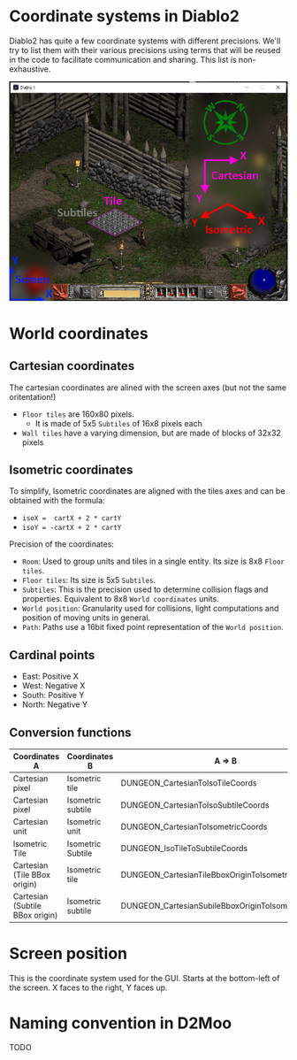 # Coordinate systems in Diablo2

Diablo2 has quite a few coordinate systems with different precisions.
We'll try to list them with their various precisions using terms that will be reused in the code to facilitate communication and sharing. This list is non-exhaustive.

![D2 Coordinates](assets/img/Coordinates.png)

# World coordinates

## Cartesian coordinates

The cartesian coordinates are alined with the screen axes (but not the same oritentation!)

- `Floor tiles` are 160x80 pixels.
  - It is made of 5x5 `Subtiles` of 16x8 pixels each
- `Wall tiles` have a varying dimension, but are made of blocks of 32x32 pixels

## Isometric coordinates

To simplify, Isometric coordinates are aligned with the tiles axes and can be obtained with the formula:

- `isoX =  cartX + 2 * cartY`
- `isoY = -cartX + 2 * cartY`

Precision of the coordinates:

- `Room`: Used to group units and tiles in a single entity. Its size is 8x8 `Floor tiles`.
- `Floor tiles`: Its size is 5x5 `Subtiles`.
- `Subtiles`: This is the precision used to determine collision flags and properties. Equivalent to 8x8 `World coordinates` units.
- `World position`: Granularity used for collisions, light computations and position of moving units in general.
- `Path`: Paths use a 16bit fixed point representation of the `World position`.

## Cardinal points

- East: Positive X
- West: Negative X
- South: Positive Y
- North: Negative Y

## Conversion functions

| Coordinates A                   | Coordinates B     | A => B                                             | 1.10f ordinal  | B => A                                              | 1.10f ordinal  |
|---------------------------------|-------------------|----------------------------------------------------|----------------|-----------------------------------------------------|----------------|
| Cartesian pixel                 | Isometric tile    | DUNGEON_CartesianToIsoTileCoords                   | D2Common@10107 | DUNGEON_IsoTileToCartesianCoords                    | D2Common@10110 |
| Cartesian pixel                 | Isometric subtile | DUNGEON_CartesianToIsoSubtileCoords                | D2Common@10108 | DUNGEON_IsoSubTileToCartesianCoords                 | D2Common@10111 |
| Cartesian unit                  | Isometric unit    | DUNGEON_CartesianToIsometricCoords                 | D2Common@10109 | DUNGEON_IsometricToCartesianCoords                  | D2Common@10112 |
| Isometric Tile                  | Isometric Subtile | DUNGEON_IsoTileToSubtileCoords                     | D2Common@10113 | N/A                                                 | N/A            |
| Cartesian (Tile BBox origin)    | Isometric tile    | DUNGEON_CartesianTileBboxOriginToIsometricCoords   | D2Common@10114 | DUNGEON_IsometricToCartesianTileBboxOriginCoords    | D2Common@10115 |
| Cartesian (Subtile BBox origin) | Isometric subtile | DUNGEON_CartesianSubileBboxOriginToIsometricCoords | D2Common@10116 | DUNGEON_IsometricToCartesianSubtileBboxOriginCoords | D2Common@10117 |


# Screen position

This is the coordinate system used for the GUI.
Starts at the bottom-left of the screen. X faces to the right, Y faces up.




# Naming convention in D2Moo

TODO